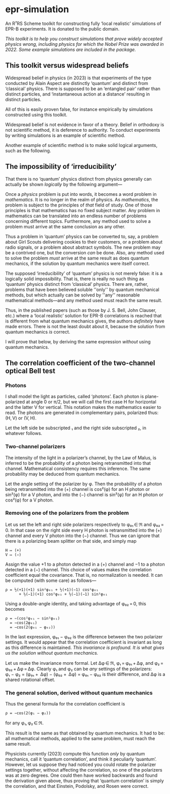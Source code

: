 # epr-simulation

An R⁷RS Scheme toolkit for constructing fully ‘local realistic’
simulations of EPR-B experiments. It is donated to the public domain.

*This toolkit is to help you construct simulations that prove widely
accepted physics wrong, including physics for which the Nobel Prize
was awarded in 2022. Some example simulations are included in the
package.*

## This toolkit versus widespread beliefs

Widespread belief in physics (in 2023) is that experiments of the type
conducted by Alain Aspect are distinctly ‘quantum’ and distinct from
‘classical’ physics. There is supposed to be an ‘entangled pair’
rather than distinct particles, and ‘instantaneous action at a
distance’ resulting in distinct particles.

All of this is easily proven false, for instance empirically by
simulations constructed using this toolkit.

Widespread belief is not evidence in favor of a theory. Belief in
orthodoxy is not scientific method, it is deference to authority. To
conduct experiments by writing simulations is an example of scientific
method.

Another example of scientific method is to make solid logical
arguments, such as the following.

## The impossibility of ‘irreducibility’

That there is no ‘quantum’ physics distinct from physics generally can
actually be shown *logically* by the following argument—

Once a *physics* problem is put into words, it becomes a word
problem in *mathematics*. It is no longer in the realm of
physics. As *mathematics*, the problem is subject to the principles
of *that* field of study. One of those principles is that
mathematics has no fixed subject matter. Any problem in mathematics
can be translated into an endless number of problems concerning
different topics. Furthermore, any method used to solve a problem must
arrive at the same conclusion as any other.

Thus a problem in ‘quantum’ physics can be converted to, say, a
problem about Girl Scouts delivering cookies to their customers, or a
problem about radio signals, or a problem about abstract symbols. The
new problem may be a contrived one, but the conversion *can* be
done. Also, any method used to solve the problem *must* arrive at
the same result as does quantum mechanics, if the solution by quantum
mechanics were itself correct.

The supposed ‘irreducibility’ of ‘quantum’ physics is not merely
false: it is a logically solid impossibility.  That is, there is
really no such thing as ‘quantum’ physics distinct from ‘classical’
physics. There are, rather, problems that have been believed soluble
''only'' by quantum mechanical methods, but which actually can be
solved by ''any'' reasonable mathematical methods—and any method used
must reach the same result.

Thus, in the published papers (such as those by J. S. Bell, John
Clauser, etc.) where a ‘local realistic’ solution for EPR-B
correlations is reached that is different from what quantum mechanics
gives, the authors *definitely* have made errors. There is not the
least doubt about it, because the solution from quantum mechanics
*is* correct.

I will prove that below, by deriving the same expression *without*
using quantum mechanics.

## The correlation coefficient of the two-channel optical Bell test

### Photons

I shall model the light as particles, called ‘photons’. Each photon is
plane-polarized at angle 0 or π/2, but we will call the first case H
for horizontal and the latter V for vertical. This notation makes the
mathematics easier to read. The photons are generated in complementary
pairs, polarized thus: (H, V) or (V, H).

Let the left side be subscripted ₁ and the right side subscripted ₂,
in whatever follows.

### Two-channel polarizers

The intensity of the light in a polarizer’s channel, by the Law of
Malus, is inferred to be the probability of a photon being
retransmitted into that channel. Mathematical consistency requires
this inference. The same probability may be deduced from quantum
mechanics.

Let the angle setting of the polarizer by φ. Then the probability of a
photon being retransmitted into the (+) channel is cos²(φ) for an H
photon or sin²(φ) for a V photon, and into the (−) channel is sin²(φ)
for an H photon or cos²(φ) for a V photon.

### Removing one of the polarizers from the problem

Let us set the left and right side polarizers respectively to φ₀₁ ∈ ℜ
and φ₀₂ = 0. In that case on the right side every H photon is
retransmitted into the (+) channel and every V photon into the
(−) channel. Thus we can ignore that there is a polarizing beam
splitter on that side, and simply map

    H ↦ (+)
    V ↦ (−)

Assign the value +1 to a photon detected in a (+) channel and −1 to a
photon detected in a (−) channel. This choice of values makes the
correlation coefficient equal the covariance. That is, no
normalization is needed. It can be computed (with some care) as
follows—

    ρ = ½(+1)(+1) sin²φ₀₁ + ½(+1)(−1) cos²φ₀₁
          + ½(−1)(+1) cos²φ₀₁ + ½(−1)(−1) sin²φ₀₁

Using a double-angle identity, and taking advantage of φ₀₂ = 0, this
becomes

    ρ = −(cos²φ₀₁ − sin²φ₀₁)
      = −cos(2φ₀₁)
      = −cos(2(φ₀₁ − φ₀₂))

In the last expression, φ₀₁ − φ₀₂ is the difference between the two
polarizer settings. It would appear that the correlation coefficient
is invariant as long as this difference is maintained. *This
invariance is profound. It is what gives us the solution without
quantum mechanics.*

Let us make the invariance more formal. Let Δφ ∈ ℜ, φ₁ = φ₀₁ + Δφ, and
φ₂ = φ₀₂ + Δφ = Δφ.  Clearly φ₁ and φ₂ can be *any* settings of the
polarizers: φ₁ − φ₂ = (φ₀₁ +  Δφ) − (φ₀₂ +  Δφ) = φ₀₁ − φ₀₂ is their
difference, and Δφ is a shared rotational offset.

### The general solution, derived without quantum mechanics

Thus the general formula for the correlation coefficient is

    ρ = −cos(2(φ₁ − φ₂))

for any φ₁, φ₂ ∈ ℜ.

This result is the same as that obtained by quantum mechanics. It had
to be: all mathematical methods, applied to the same problem, must
reach the same result.

Physicists currently (2023) compute this function *only* by quantum
mechanics, call it ‘quantum correlation’, and think it peculiarly
‘quantum’. However, let us suppose they had noticed you could rotate
the polarizer settings together, without affecting the correlation, so
one of the polarizers was at zero degrees. One could then have worked
backwards and found the derivation given above, thus proving that
‘quantum correlation’ is simply the correlation, and that Einstein,
Podolsky, and Rosen were correct.
